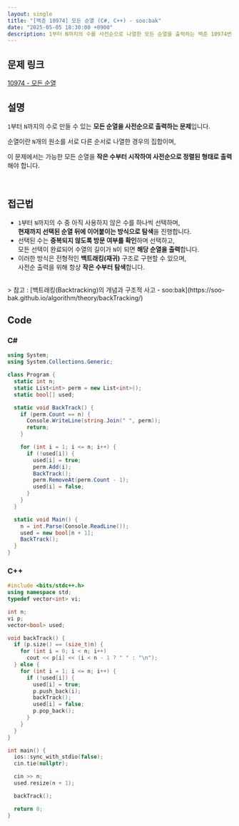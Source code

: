 ```yaml
---
layout: single
title: "[백준 10974] 모든 순열 (C#, C++) - soo:bak"
date: "2025-05-05 18:30:00 +0900"
description: 1부터 N까지의 수를 사전순으로 나열한 모든 순열을 출력하는 백준 10974번 문제의 C# 및 C++ 풀이 및 해설
---
```


## 문제 링크
[10974 - 모든 순열](https://www.acmicpc.net/problem/10974)

## 설명

`1`부터 `N`까지의 수로 만들 수 있는 **모든 순열을 사전순으로 출력하는 문제**입니다.

순열이란 `N`개의 원소를 서로 다른 순서로 나열한 경우의 집합이며,

이 문제에서는 가능한 모든 순열을 **작은 수부터 시작하여 사전순으로 정렬된 형태로 출력**해야 합니다.

<br>

## 접근법

- `1`부터 `N`까지의 수 중 아직 사용하지 않은 수를 하나씩 선택하며, <br>
  **현재까지 선택된 순열 뒤에 이어붙이는 방식으로 탐색**을 진행합니다.
- 선택된 수는 **중복되지 않도록 방문 여부를 확인**하며 선택하고, <br>
  모든 선택이 완료되어 수열의 길이가 `N`이 되면 **해당 순열을 출력**합니다.
- 이러한 방식은 전형적인 **백트래킹(재귀)** 구조로 구현할 수 있으며, <br>
  사전순 출력을 위해 항상 **작은 수부터 탐색**합니다.

<br>
> 참고 : [백트래킹(Backtracking)의 개념과 구조적 사고 - soo:bak](https://soo-bak.github.io/algorithm/theory/backTracking/)

<br>

## Code

### C#

```csharp
using System;
using System.Collections.Generic;

class Program {
  static int n;
  static List<int> perm = new List<int>();
  static bool[] used;

  static void BackTrack() {
    if (perm.Count == n) {
      Console.WriteLine(string.Join(" ", perm));
      return;
    }

    for (int i = 1; i <= n; i++) {
      if (!used[i]) {
        used[i] = true;
        perm.Add(i);
        BackTrack();
        perm.RemoveAt(perm.Count - 1);
        used[i] = false;
      }
    }
  }

  static void Main() {
    n = int.Parse(Console.ReadLine());
    used = new bool[n + 1];
    BackTrack();
  }
}
```

### C++

```cpp
#include <bits/stdc++.h>
using namespace std;
typedef vector<int> vi;

int n;
vi p;
vector<bool> used;

void backTrack() {
  if (p.size() == (size_t)n) {
    for (int i = 0; i < n; i++)
      cout << p[i] << (i < n - 1 ? " " : "\n");
  } else {
    for (int i = 1; i <= n; i++) {
      if (!used[i]) {
        used[i] = true;
        p.push_back(i);
        backTrack();
        used[i] = false;
        p.pop_back();
      }
    }
  }
}

int main() {
  ios::sync_with_stdio(false);
  cin.tie(nullptr);

  cin >> n;
  used.resize(n + 1);

  backTrack();

  return 0;
}
```
